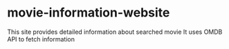 # movie-information-website
This site provides detailed information about searched movie 
It uses OMDB API to fetch information
